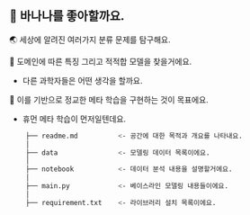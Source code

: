 ## 🍌 바나나를 좋아할까요.

🌏 세상에 알려진 여러가지 분류 문제를 탐구해요.

🌱 도메인에 따른 특징 그리고 적적합 모델을 찾을거에요.

* 다른 과학자들은 어떤 생각을 할까요.  

🐤 이를 기반으로 정교한 메타 학습을 구현하는 것이 목표에요.

* 휴먼 메타 학습이 먼저일텐데요.

```sh
    ├── readme.md          <- 공간에 대한 목적과 개요를 나타내요.
    │
    ├── data               <- 모델링 데이터 목록이에요.
    │
    ├── notebook           <- 데이터 분석 내용을 설명할거에요. 
    │
    ├── main.py            <- 베이스라인 모델링 내용들이에요.
    │
    ├── requirement.txt    <- 라이브러리 설치 목록이에요.
```
